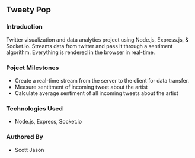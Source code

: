 ## Tweety Pop

### Introduction

Twitter visualization and data analytics project using Node.js, Express.js, & Socket.io. Streams data from twitter and pass it through a sentiment
algorithm. Everything is rendered in the browser in real-time.

### Poject Milestones

- Create a real-time stream from the server to the client for data transfer.
- Measure sentitment of incoming tweet about the artist
- Calculate average sentiment of all incoming tweets about the artist

### Technologies Used

- Node.js, Express, Socket.io

### Authored By
- Scott Jason
